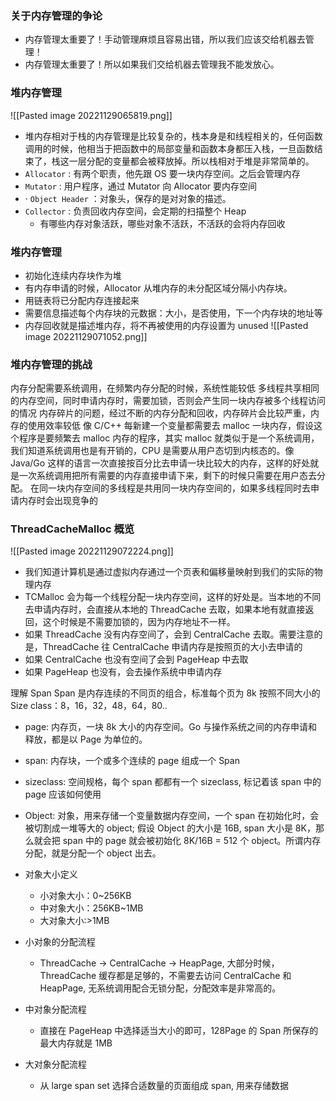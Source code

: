 ### 关于内存管理的争论

- 内存管理太重要了！手动管理麻烦且容易出错，所以我们应该交给机器去管理！
- 内存管理太重要了！所以如果我们交给机器去管理我不能发放心。

### 堆内存管理

![[Pasted image 20221129065819.png]]
- 堆内存相对于栈的内存管理是比较复杂的，栈本身是和线程相关的，任何函数调用的时候，他相当于把函数中的局部变量和函数本身都压入栈，一旦函数结束了，栈这一层分配的变量都会被释放掉。所以栈相对于堆是非常简单的。
- `Allocator` : 有两个职责，他先跟 OS 要一块内存空间。之后会管理内存
- `Mutator` : 用户程序，通过 Mutator 向 Allocator 要内存空间
- · `Object Header` ：对象头，保存的是对对象的描述。
- `Collector` : 负责回收内存空间，会定期的扫描整个 Heap
	- 有哪些内存对象活跃，哪些对象不活跃，不活跃的会将内存回收

### 堆内存管理

- 初始化连续内存块作为堆
- 有内存申请的时候，Allocator 从堆内存的未分配区域分隔小内存块。
- 用链表将已分配内存连接起来
- 需要信息描述每个内存块的元数据：大小，是否使用，下一个内存块的地址等
- 内存回收就是描述堆内存，将不再被使用的内存设置为 unused
![[Pasted image 20221129071052.png]]

### 堆内存管理的挑战

内存分配需要系统调用，在频繁内存分配的时候，系统性能较低
多线程共享相同的内存空间，同时申请内存时，需要加锁，否则会产生同一块内存被多个线程访问的情况
内存碎片的问题，经过不断的内存分配和回收，内存碎片会比较严重，内存的使用效率较低
像 C/C++ 每新建一个变量都需要去 malloc 一块内存，假设这个程序是要频繁去 malloc 内存的程序，其实 malloc 就类似于是一个系统调用，我们知道系统调用也是有开销的，CPU 是需要从用户态切到内核态的。像 Java/Go 这样的语言一次直接按百分比去申请一块比较大的内存，这样的好处就是一次系统调用把所有需要的内存直接申请下来，剩下的时候只需要在用户态去分配。
在同一块内存空间的多线程是共用同一块内存空间的，如果多线程同时去申请内存时会出现竞争的

### ThreadCacheMalloc 概览

![[Pasted image 20221129072224.png]]
- 我们知道计算机是通过虚拟内存通过一个页表和偏移量映射到我们的实际的物理内存
- TCMalloc 会为每一个线程分配一块内存空间，这样的好处是。当本地的不同去申请内存时，会直接从本地的 ThreadCache 去取，如果本地有就直接返回，这个时候是不需要加锁的，因为内存地址不一样。
- 如果 ThreadCache 没有内存空间了，会到 CentralCache 去取。需要注意的是，ThreadCache 往 CentralCache 申请内存是按照页的大小去申请的
- 如果 CentralCache 也没有空间了会到 PageHeap 中去取
- 如果 PageHeap 也没有，会去操作系统中申请内存

理解 Span
	Span 是内存连续的不同页的组合，标准每个页为 8k
	按照不同大小的 Size class：8，16，32，48，64，80..

- page: 内存页，一块 8k 大小的内存空间。Go 与操作系统之间的内存申请和释放，都是以 Page 为单位的。
- span: 内存块，一个或多个连续的 page 组成一个 Span
- sizeclass: 空间规格，每个 span 都都有一个 sizeclass, 标记着该 span 中的 page 应该如何使用
- Object: 对象，用来存储一个变量数据内存空间，一个 span 在初始化时，会被切割成一堆等大的 object; 假设 Object 的大小是 16B, span 大小是 8K，那么就会把 span 中的 page 就会被初始化 8K/16B = 512 个 object。所谓内存分配，就是分配一个 object 出去。

- 对象大小定义
	- 小对象大小：0~256KB
	- 中对象大小：256KB~1MB
	- 大对象大小:>1MB
- 小对象的分配流程
	- ThreadCache -> CentralCache -> HeapPage, 大部分时候，ThreadCache 缓存都是足够的，不需要去访问 CentralCache 和 HeapPage, 无系统调用配合无锁分配，分配效率是非常高的。
- 中对象分配流程
	- 直接在 PageHeap 中选择适当大小的即可，128Page 的 Span 所保存的最大内存就是 1MB
- 大对象分配流程
	- 从 large span set 选择合适数量的页面组成 span, 用来存储数据